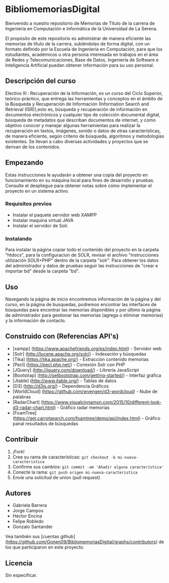 # BibliomemoriasDigital

Bienvenido a nuestro repositorio de Memorias de Título de la carrera de Ingeniería en Computación e Informática de la Universidad de La Serena.

El propósito de este repositorio es administrar de manera eficiente las memorias de título de la carrera, subiéndolas de forma digital, con un formato definido por la Escuela de Ingeniería en Computación, para que los estudiantes, académicos u otra persona interesada en trabajos en el área de Redes y Telecomunicaciones, Base de Datos, Ingeniería de Software e Inteligencia Artificial puedan obtener información para su uso personal.

## Descripción del curso

Electivo III : Recuperación de la Información, es un curso del Ciclo Superior, teórico-práctico, que entrega las herramientas y conceptos en el ámbito de la Búsqueda y Recuperación de Información (Information Search and Retrieval (ISR)),esto es, búsqueda y recuperación de información en documentos electrónicos y cualquier tipo de colección documental digital, búsqueda de metadatos que describan documentos de internet, y como objetivo conocer y manejar algunas herramientas para realizar la recuperación en textos, imágenes, sonido o datos de otras características, de manera eficiente, según criterio de búsqueda, algoritmos y metodologías existentes. Se llevan a cabo diversas actividades y proyectos que se derivan de los contenidos.

## Empezando

Estas instrucciones le ayudarán a obtener una copia del proyecto en funcionamiento en su máquina local para fines de desarrollo y pruebas. Consulte el despliegue para obtener notas sobre cómo implementar el proyecto en un sistema activo.

### Requisitos previos

- Instalar el paquete servidor web XAMPP
- Instalar maquina virtual JAVA
- Instalar el servidor de Solr.

### Instalando

Para instalar la página copiar todo el contenido del proyecto en la carpeta "htdocs",
para la configuracion de SOLR, revisar el archivo "Instrucciones utilización SOLR+PHP"
dentro de la carpeta "solr". Para obtener los datos del administrador y datos de pruebas
seguir las instrucciones de "crear e importar bd" desde la carpeta "bd".

## Uso

Navegando la página de inicio encontremos información de la página y del curso,
en la página de busquedas, podremos encontrar las interfaces de búsquedas para
encontrar las memorias disponibles y por último la página de administrador
para gestionar las memorias (agrega o eliminar memorias) y la información de contacto.


## Construido con (Referencias API's)

* [xampp] (https://www.apachefriends.org/es/index.html) - Servidor web
* [Solr] (http://lucene.apache.org/solr/) - Indexación y búsquedas
* [Tika] (https://tika.apache.org/) - Extracción contenido memorias
* [Pecl] (https://pecl.php.net/) - Conexión Solr con PHP
* [JQuery] (http://jquery.com/download/) - Librería JavaScript
* [Bootstrap] (http://getbootstrap.com/getting-started/) - Interfaz gráfica
* [Jtable] (http://www.jtable.org/) - Tablas de datos
* [D3] (http://d3js.org/) - Dependencia Gráficos
* [WorldCloud] (https://github.com/wvengen/d3-wordcloud) - Nube de palabras
* [RadarChart] (https://www.visualcinnamon.com/2015/10/different-look-d3-radar-chart.html) - Gráfico radar memorias
* [FoamTree] (https://get.carrotsearch.com/foamtree/demo/api/index.html) - Gráfico panal resultados de búsquedas

## Contribuir

1. ¡Fork!
2. Cree su rama de características: `git checkout -b mi-nueva-caracteristica`
3. Confirme sus cambios: `git commit -am 'Añadir alguna característica'`
4. Conecte la rama: `git push origen mi-nueva-caracteristica`
5. Envíe una solicitud de union (pull request)

## Autores

* Gabriela Barrera 
* Jorge Campos 
* Héctor Encina 
* Felipe Robledo 
* Gonzalo Santander 

Vea también sus [cuentas github] (https://github.com/Gonen09/BibliomemoriasDigital/graphs/contributors) 
de los que participaron en este proyecto.

## Licencia

Sin especificar.
